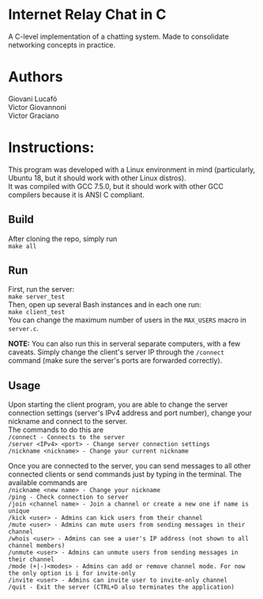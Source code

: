 # Internet Relay Chat in C
A C-level implementation of a chatting system. Made to consolidate networking concepts in practice.  

# Authors  
Giovani Lucafó  
Victor Giovannoni  
Victor Graciano  
  
# Instructions:
This program was developed with a Linux environment in mind (particularly, Ubuntu 18, but it should work with other Linux distros).  
It was compiled with GCC 7.5.0, but it should work with other GCC compilers because it is ANSI C compliant.  
## Build
After cloning the repo, simply run  
```make all```

## Run
First, run the server:  
```make server_test```  
Then, open up several Bash instances and in each one run:  
```make client_test```  
You can change the maximum number of users in the `MAX_USERS` macro in `server.c`.  
  
**NOTE:** You can also run this in serveral separate computers, with a few caveats. Simply change the client's server IP through the `/connect` command (make sure the server's ports are forwarded correctly).
  
  
## Usage  
Upon starting the client program, you are able to change the server connection settings (server's IPv4 address and port number), change your nickname and connect to the server.  
The commands to do this are  
```/connect - Connects to the server```  
```/server <IPv4> <port> - Change server connection settings```  
```/nickname <nickname> - Change your current nickname```  
  
Once you are connected to the server, you can send messages to all other connected clients or send commands just by typing in the terminal. The available commands are  
```/nickname <new name> - Change your nickname```  
```/ping - Check connection to server```  
```/join <channel name> - Join a channel or create a new one if name is unique```  
```/kick <user> - Admins can kick users from their channel```  
```/mute <user> - Admins can mute users from sending messages in their channel```  
```/whois <user> - Admins can see a user's IP address (not shown to all channel members)```  
```/unmute <user> - Admins can unmute users from sending messages in their channel```  
```/mode (+|-)<modes> - Admins can add or remove channel mode. For now the only option is i for invite-only```  
```/invite <user> - Admins can invite user to invite-only channel```  
```/quit - Exit the server (CTRL+D also terminates the application)```
